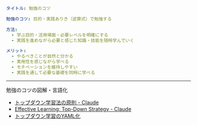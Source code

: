
```yaml
タイトル: 勉強のコツ

勉強のコツ: 目的・実践ありき（逆算式）で勉強する

方法:
  - 学ぶ目的・活用場面・必要レベルを明確にする
  - 実践を進めながら必要と感じた知識・技能を随時学んでいく

メリット:
  - やるべきことが自然と分かる
  - 実用性を感じながら学べる
  - モチベーションを維持しやすい
  - 実践を通して必要な基礎を同時に学べる
```



---

勉強のコツの図解・言語化
- [トップダウン学習法の原則 - Claude](https://claude.ai/chat/c1417b14-6454-4fb5-a58d-809885796aae)
- [Effective Learning: Top-Down Strategy - Claude](https://claude.ai/chat/5cb22c79-dc34-48ad-96c3-cb069b8f3437)
- [トップダウン学習のYAML化](https://chatgpt.com/c/6849aece-aaf4-8013-bf8c-f807db31a2a4)
